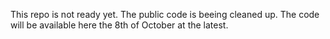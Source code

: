 This repo is not ready yet. The public code is beeing cleaned up. The code will be available here the 8th of October at the latest.
